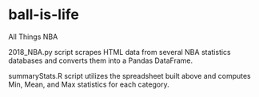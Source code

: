 # ball-is-life
All Things NBA

2018_NBA.py script scrapes HTML data from several NBA statistics databases and converts them into a Pandas DataFrame.

summaryStats.R script utilizes the spreadsheet built above and computes Min, Mean, and Max statistics for each category.

